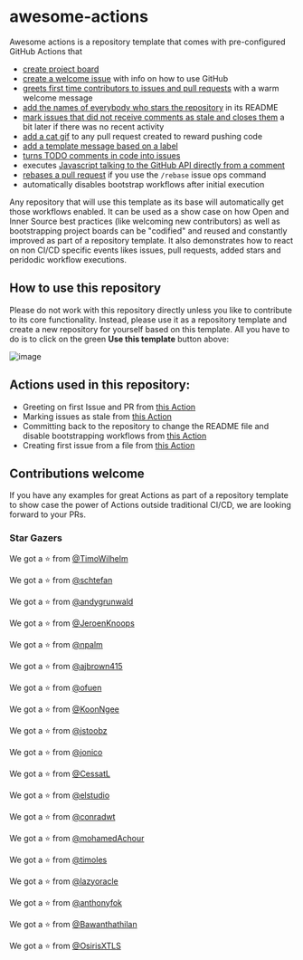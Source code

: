 # awesome-actions

Awesome actions is a repository template that comes with pre-configured GitHub Actions that
* [create project board](.github/workflows/bootstrap.yml)
* [create a welcome issue](.github/workflows/bootstrap.yml) with info on how to use GitHub
* [greets first time contributors to issues and pull requests](.github/workflows/greetings.yml) with a warm welcome message
* [add the names of everybody who stars the repository](.github/workflows/add-stars.yml#L9-L17) in its README
* [mark issues that did not receive comments as stale and closes them](.github/workflows/stale.yml) a bit later if there was no recent activity
* [add a cat gif](https://github.blog/2020-04-09-featured-actions-from-the-github-actions-hackathon/#action-cats) to any pull request created to reward pushing code
* [add a template message based on a label](https://github.blog/2020-04-09-featured-actions-from-the-github-actions-hackathon/#actions-label-commenter)
* [turns TODO comments in code into issues](https://github.blog/2020-04-09-featured-actions-from-the-github-actions-hackathon/#todo-to-issue)
* executes [Javascript talking to the GitHub API directly from a comment](https://github.blog/2020-04-09-featured-actions-from-the-github-actions-hackathon/#actions-comment-run)
* [rebases a pull request](https://github.com/marketplace/actions/automatic-rebase) if you use the `/rebase` issue ops command
* automatically disables bootstrap workflows after initial execution

Any repository that will use this template as its base will automatically get those workflows enabled. It can be used as a show case on how Open and Inner Source best practices (like welcoming new contributors) as well as bootstrapping project boards can be "codified" and reused and constantly improved as part of a repository template. It also demonstrates how to react on non CI/CD specific events likes issues, pull requests, added stars and peridodic workflow executions.

## How to use this repository

Please do not work with this repository directly unless you like to contribute to its core functionality. Instead, please use it as a repository template and create a new repository for yourself based on this template. All you have to do is to click on the green __Use this template__ button above:

![image](https://user-images.githubusercontent.com/1872314/64283899-a8f1c780-cf58-11e9-8998-55872ef55784.png)


## Actions used in this repository:

- Greeting on first Issue and PR from [this Action](https://github.com/actions/first-interaction)
- Marking issues as stale from [this Action](https://github.com/actions/stale)
- Committing back to the repository to change the README file and disable bootstrapping workflows from [this Action](https://github.com/elstudio/actions-js-build/tree/master/commit)
- Creating first issue from a file from [this Action](https://github.com/peter-evans/create-issue-from-file)

## Contributions welcome

If you have any examples for great Actions as part of a repository template to show case the power of Actions outside traditional CI/CD, we are looking forward to your PRs.

### Star Gazers


We got a :star: from [@TimoWilhelm](https://github.com/TimoWilhelm)

We got a :star: from [@schtefan](https://github.com/schtefan)

We got a :star: from [@andygrunwald](https://github.com/andygrunwald)

We got a :star: from [@JeroenKnoops](https://github.com/JeroenKnoops)

We got a :star: from [@npalm](https://github.com/npalm)

We got a :star: from [@ajbrown415](https://github.com/ajbrown415)

We got a :star: from [@ofuen](https://github.com/ofuen)

We got a :star: from [@KoonNgee](https://github.com/KoonNgee)

We got a :star: from [@jstoobz](https://github.com/jstoobz)

We got a :star: from [@jonico](https://github.com/jonico)

We got a :star: from [@CessatL](https://github.com/CessatL)

We got a :star: from [@elstudio](https://github.com/elstudio)

We got a :star: from [@conradwt](https://github.com/conradwt)

We got a :star: from [@mohamedAchour](https://github.com/mohamedAchour)

We got a :star: from [@timoles](https://github.com/timoles)

We got a :star: from [@lazyoracle](https://github.com/lazyoracle)

We got a :star: from [@anthonyfok](https://github.com/anthonyfok)

We got a :star: from [@Bawanthathilan](https://github.com/Bawanthathilan)

We got a :star: from [@OsirisXTLS](https://github.com/OsirisXTLS)
